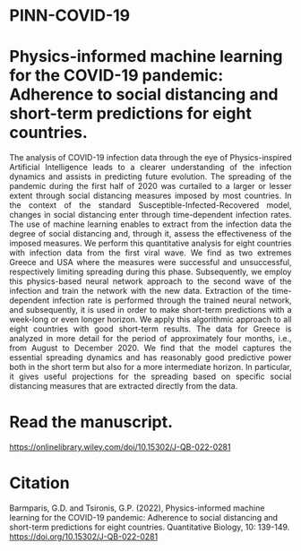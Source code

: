 # PINN-COVID-19

# Physics-informed machine learning for the COVID-19 pandemic: Adherence to social distancing and short-term predictions for eight countries.

<p align="justify">The analysis of COVID-19 infection data through the eye of Physics-inspired Artificial Intelligence leads to a clearer understanding of the infection dynamics and assists in predicting future evolution. The spreading of the pandemic during the first half of 2020 was curtailed to a larger or lesser extent through social distancing measures imposed by most countries. In the context of the standard Susceptible-Infected-Recovered model, changes in social distancing enter through time-dependent infection rates. The use of machine learning enables to extract from the infection data the degree of social distancing and, through it, assess the effectiveness of the imposed measures. We perform this quantitative analysis for eight countries with infection data from the first viral wave. We find as two extremes Greece and USA where the measures were successful and unsuccessful, respectively limiting spreading during this phase. Subsequently, we employ this physics-based neural network approach to the second wave of the infection and train the network with the new data. Extraction of the time-dependent infection rate is performed through the trained neural network, and subsequently, it is used in order to make short-term predictions with a week-long or even longer horizon. We apply this algorithmic approach to all eight countries with good short-term results. The data for Greece is analyzed in more detail for the period of approximately four months, i.e., from August to December 2020. We find that the model captures the essential spreading dynamics and has reasonably good predictive power both in the short term but also for a more intermediate horizon. In particular, it gives useful projections for the spreading based on specific social distancing measures that are extracted directly from the data.</p>

# Read the manuscript.

https://onlinelibrary.wiley.com/doi/10.15302/J-QB-022-0281

# Citation

Barmparis, G.D. and Tsironis, G.P. (2022), Physics-informed machine learning for the COVID-19 pandemic: Adherence to social distancing and short-term predictions for eight countries. Quantitative Biology, 10: 139-149. https://doi.org/10.15302/J-QB-022-0281
